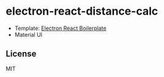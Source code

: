 electron-react-distance-calc
===
- Template: [Electron React Boilerplate](https://github.com/electron-react-boilerplate/electron-react-boilerplate)
- Material UI

## License
MIT
